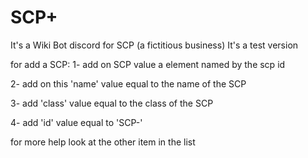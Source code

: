 # SCP+

It's a Wiki Bot discord for SCP (a fictitious business)
It's a test version

for add a SCP:
  1- add on SCP value a element named by the scp id
  
  2- add on this 'name' value equal to the name of the SCP
  
  3- add 'class' value equal to the class of the SCP
  
  4- add 'id' value equal to 'SCP-<id of SCP>'

for more help look at the other item in the list
